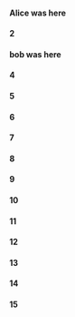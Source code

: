 #### Alice was here
#### 2
#### bob was here 
#### 4
#### 5
#### 6
#### 7
#### 8
#### 9
#### 10
#### 11
#### 12
#### 13
#### 14
#### 15